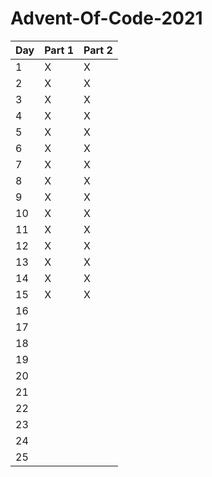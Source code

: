  # Advent-Of-Code-2021

| Day | Part 1 | Part 2 |
|-----|--------|--------|
| 1   | X      | X      |
| 2   | X      | X      |
| 3   | X      | X      |
| 4   | X      | X      |
| 5   | X      | X      |
| 6   | X      | X      |
| 7   | X      | X      |
| 8   | X      | X      |
| 9   | X      | X      |
| 10  | X      | X      |
| 11  | X      | X      |
| 12  | X      | X      |
| 13  | X      | X      |
| 14  | X      | X      |
| 15  | X      | X      |
| 16  |        |        |
| 17  |        |        |
| 18  |        |        |
| 19  |        |        |
| 20  |        |        |
| 21  |        |        |
| 22  |        |        |
| 23  |        |        |
| 24  |        |        |
| 25  |        |        |
